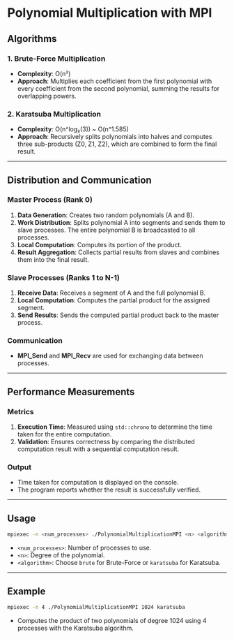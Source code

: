 # Polynomial Multiplication with MPI

## Algorithms

### 1. Brute-Force Multiplication
- **Complexity**: O(n²)
- **Approach**: Multiplies each coefficient from the first polynomial with every coefficient from the second polynomial, summing the results for overlapping powers.

### 2. Karatsuba Multiplication
- **Complexity**: O(n^log₂(3)) ~ O(n^1.585)
- **Approach**: Recursively splits polynomials into halves and computes three sub-products (Z0, Z1, Z2), which are combined to form the final result.

---

## Distribution and Communication

### Master Process (Rank 0)
1. **Data Generation**: Creates two random polynomials (A and B).
2. **Work Distribution**: Splits polynomial A into segments and sends them to slave processes. The entire polynomial B is broadcasted to all processes.
3. **Local Computation**: Computes its portion of the product.
4. **Result Aggregation**: Collects partial results from slaves and combines them into the final result.

### Slave Processes (Ranks 1 to N-1)
1. **Receive Data**: Receives a segment of A and the full polynomial B.
2. **Local Computation**: Computes the partial product for the assigned segment.
3. **Send Results**: Sends the computed partial product back to the master process.

### Communication
- **MPI_Send** and **MPI_Recv** are used for exchanging data between processes.

---

## Performance Measurements

### Metrics
1. **Execution Time**: Measured using `std::chrono` to determine the time taken for the entire computation.
2. **Validation**: Ensures correctness by comparing the distributed computation result with a sequential computation result.

### Output
- Time taken for computation is displayed on the console.
- The program reports whether the result is successfully verified.
---

## Usage
```bash
mpiexec -n <num_processes> ./PolynomialMultiplicationMPI <n> <algorithm>
```
- `<num_processes>`: Number of processes to use.
- `<n>`: Degree of the polynomial.
- `<algorithm>`: Choose `brute` for Brute-Force or `karatsuba` for Karatsuba.

---

## Example
```bash
mpiexec -n 4 ./PolynomialMultiplicationMPI 1024 karatsuba
```
- Computes the product of two polynomials of degree 1024 using 4 processes with the Karatsuba algorithm.

